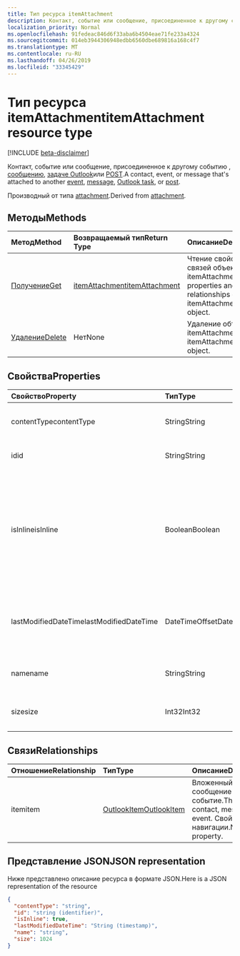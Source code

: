 ```yaml
---
title: Тип ресурса itemAttachment
description: Контакт, событие или сообщение, присоединенное к другому событию,
localization_priority: Normal
ms.openlocfilehash: 91fedeac846d6f33aba6b4504eae71fe233a4324
ms.sourcegitcommit: 014eb3944306948edbb6560dbe689816a168c4f7
ms.translationtype: MT
ms.contentlocale: ru-RU
ms.lasthandoff: 04/26/2019
ms.locfileid: "33345429"
---
```

# <a name="itemattachment-resource-type"></a><span data-ttu-id="043a5-103">Тип ресурса itemAttachment</span><span class="sxs-lookup"><span data-stu-id="043a5-103">itemAttachment resource type</span></span>

[!INCLUDE [beta-disclaimer](../../includes/beta-disclaimer.md)]

<span data-ttu-id="043a5-104">Контакт, событие или сообщение, присоединенное к другому событию [](../resources/event.md), [сообщению](../resources/message.md), [задаче Outlook](../resources/outlooktask.md)или [POST](../resources/post.md).</span><span class="sxs-lookup"><span data-stu-id="043a5-104">A contact, event, or message that's attached to another [event](../resources/event.md), [message](../resources/message.md), [Outlook task](../resources/outlooktask.md), or [post](../resources/post.md).</span></span>  

<span data-ttu-id="043a5-105">Производный от типа [attachment](attachment.md).</span><span class="sxs-lookup"><span data-stu-id="043a5-105">Derived from [attachment](attachment.md).</span></span>

## <a name="methods"></a><span data-ttu-id="043a5-106">Методы</span><span class="sxs-lookup"><span data-stu-id="043a5-106">Methods</span></span>

| <span data-ttu-id="043a5-107">Метод</span><span class="sxs-lookup"><span data-stu-id="043a5-107">Method</span></span>       | <span data-ttu-id="043a5-108">Возвращаемый тип</span><span class="sxs-lookup"><span data-stu-id="043a5-108">Return Type</span></span>  |<span data-ttu-id="043a5-109">Описание</span><span class="sxs-lookup"><span data-stu-id="043a5-109">Description</span></span>|
|:---------------|:--------|:----------|
|[<span data-ttu-id="043a5-110">Получение</span><span class="sxs-lookup"><span data-stu-id="043a5-110">Get</span></span>](../api/attachment-get.md) | [<span data-ttu-id="043a5-111">itemAttachment</span><span class="sxs-lookup"><span data-stu-id="043a5-111">itemAttachment</span></span>](itemattachment.md) |<span data-ttu-id="043a5-112">Чтение свойств и связей объекта itemAttachment.</span><span class="sxs-lookup"><span data-stu-id="043a5-112">Read properties and relationships of itemAttachment object.</span></span>|
|[<span data-ttu-id="043a5-113">Удаление</span><span class="sxs-lookup"><span data-stu-id="043a5-113">Delete</span></span>](../api/attachment-delete.md) | <span data-ttu-id="043a5-114">Нет</span><span class="sxs-lookup"><span data-stu-id="043a5-114">None</span></span> |<span data-ttu-id="043a5-115">Удаление объекта itemAttachment.</span><span class="sxs-lookup"><span data-stu-id="043a5-115">Delete itemAttachment object.</span></span> |

## <a name="properties"></a><span data-ttu-id="043a5-116">Свойства</span><span class="sxs-lookup"><span data-stu-id="043a5-116">Properties</span></span>
| <span data-ttu-id="043a5-117">Свойство</span><span class="sxs-lookup"><span data-stu-id="043a5-117">Property</span></span>     | <span data-ttu-id="043a5-118">Тип</span><span class="sxs-lookup"><span data-stu-id="043a5-118">Type</span></span>   |<span data-ttu-id="043a5-119">Описание</span><span class="sxs-lookup"><span data-stu-id="043a5-119">Description</span></span>|
|:---------------|:--------|:----------|
|<span data-ttu-id="043a5-120">contentType</span><span class="sxs-lookup"><span data-stu-id="043a5-120">contentType</span></span>|<span data-ttu-id="043a5-121">String</span><span class="sxs-lookup"><span data-stu-id="043a5-121">String</span></span>|<span data-ttu-id="043a5-122">Тип контента этого вложения.</span><span class="sxs-lookup"><span data-stu-id="043a5-122">The content type of the attachment.</span></span>|
|<span data-ttu-id="043a5-123">id</span><span class="sxs-lookup"><span data-stu-id="043a5-123">id</span></span>|<span data-ttu-id="043a5-124">String</span><span class="sxs-lookup"><span data-stu-id="043a5-124">String</span></span>| <span data-ttu-id="043a5-125">Идентификатор вложения.</span><span class="sxs-lookup"><span data-stu-id="043a5-125">The attachment ID.</span></span>|
|<span data-ttu-id="043a5-126">isInline</span><span class="sxs-lookup"><span data-stu-id="043a5-126">isInline</span></span>|<span data-ttu-id="043a5-127">Boolean</span><span class="sxs-lookup"><span data-stu-id="043a5-127">Boolean</span></span>|<span data-ttu-id="043a5-128">Значение true указывает, что вложение является встроенным, например внедренным изображением в теле элемента.</span><span class="sxs-lookup"><span data-stu-id="043a5-128">Set to true if the attachment is inline, such as an embedded image within the body of the item.</span></span>|
|<span data-ttu-id="043a5-129">lastModifiedDateTime</span><span class="sxs-lookup"><span data-stu-id="043a5-129">lastModifiedDateTime</span></span>|<span data-ttu-id="043a5-130">DateTimeOffset</span><span class="sxs-lookup"><span data-stu-id="043a5-130">DateTimeOffset</span></span>|<span data-ttu-id="043a5-131">Время и дата последнего изменения вложения.</span><span class="sxs-lookup"><span data-stu-id="043a5-131">The last time and date that the attachment was modified.</span></span>|
|<span data-ttu-id="043a5-132">name</span><span class="sxs-lookup"><span data-stu-id="043a5-132">name</span></span>|<span data-ttu-id="043a5-133">String</span><span class="sxs-lookup"><span data-stu-id="043a5-133">String</span></span>|<span data-ttu-id="043a5-134">Отображаемое имя вложения.</span><span class="sxs-lookup"><span data-stu-id="043a5-134">The display name of the attachment.</span></span>|
|<span data-ttu-id="043a5-135">size</span><span class="sxs-lookup"><span data-stu-id="043a5-135">size</span></span>|<span data-ttu-id="043a5-136">Int32</span><span class="sxs-lookup"><span data-stu-id="043a5-136">Int32</span></span>|<span data-ttu-id="043a5-137">Размер вложения в байтах.</span><span class="sxs-lookup"><span data-stu-id="043a5-137">The size in bytes of the attachment.</span></span>|

## <a name="relationships"></a><span data-ttu-id="043a5-138">Связи</span><span class="sxs-lookup"><span data-stu-id="043a5-138">Relationships</span></span>
| <span data-ttu-id="043a5-139">Отношение</span><span class="sxs-lookup"><span data-stu-id="043a5-139">Relationship</span></span> | <span data-ttu-id="043a5-140">Тип</span><span class="sxs-lookup"><span data-stu-id="043a5-140">Type</span></span>   |<span data-ttu-id="043a5-141">Описание</span><span class="sxs-lookup"><span data-stu-id="043a5-141">Description</span></span>|
|:---------------|:--------|:----------|
|<span data-ttu-id="043a5-142">item</span><span class="sxs-lookup"><span data-stu-id="043a5-142">item</span></span>|[<span data-ttu-id="043a5-143">OutlookItem</span><span class="sxs-lookup"><span data-stu-id="043a5-143">OutlookItem</span></span>](outlookitem.md)|<span data-ttu-id="043a5-144">Вложенный контакт, сообщение или событие.</span><span class="sxs-lookup"><span data-stu-id="043a5-144">The attached contact, message or event.</span></span> <span data-ttu-id="043a5-145">Свойство навигации.</span><span class="sxs-lookup"><span data-stu-id="043a5-145">Navigation property.</span></span>|

## <a name="json-representation"></a><span data-ttu-id="043a5-146">Представление JSON</span><span class="sxs-lookup"><span data-stu-id="043a5-146">JSON representation</span></span>

<span data-ttu-id="043a5-147">Ниже представлено описание ресурса в формате JSON.</span><span class="sxs-lookup"><span data-stu-id="043a5-147">Here is a JSON representation of the resource</span></span>

<!-- {
  "blockType": "resource",
  "keyProperty":"id",
  "optionalProperties": [
    "item"
  ],
  "@odata.type": "microsoft.graph.itemAttachment"
}-->

```json
{
  "contentType": "string",
  "id": "string (identifier)",
  "isInline": true,
  "lastModifiedDateTime": "String (timestamp)",
  "name": "string",
  "size": 1024
}

```
<!-- uuid: 8fcb5dbc-d5aa-4681-8e31-b001d5168d79
2015-10-25 14:57:30 UTC -->
<!--
{
  "type": "#page.annotation",
  "description": "itemAttachment resource",
  "keywords": "",
  "section": "documentation",
  "tocPath": "",
  "suppressions": []
}
-->
